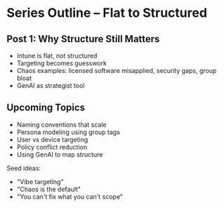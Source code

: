 # Series Outline – Flat to Structured

## Post 1: Why Structure Still Matters
- Intune is flat, not structured
- Targeting becomes guesswork
- Chaos examples: licensed software misapplied, security gaps, group bloat
- GenAI as strategist tool

## Upcoming Topics
- Naming conventions that scale
- Persona modeling using group tags
- User vs device targeting
- Policy conflict reduction
- Using GenAI to map structure

Seed ideas:
- "Vibe targeting"
- "Chaos is the default"
- "You can't fix what you can't scope"
